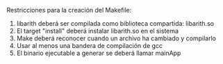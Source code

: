 Restricciones para la creación del Makefile:

1. libarith deberá ser compilada como biblioteca compartida: libarith.so
2. El target "install" deberá instalar libarith.so en el sistema
2. Make deberá reconocer cuando un archivo ha cambiado y compilarlo
3. Usar al menos una bandera de compilación de gcc
4. El binario ejecutable a generar se deberá llamar mainApp
